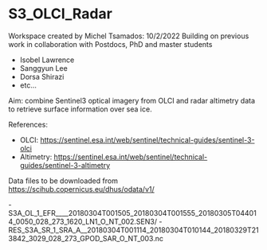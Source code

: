 # S3_OLCI_Radar

Workspace created by Michel Tsamados: 10/2/2022
Building on previous work in collaboration with Postdocs, PhD and master students 
- Isobel Lawrence
- Sanggyun Lee
- Dorsa Shirazi
- etc...

Aim: combine Sentinel3 optical imagery from OLCI and radar altimetry data to retrieve surface information over sea ice. 

References: 

- OLCI: https://sentinel.esa.int/web/sentinel/technical-guides/sentinel-3-olci
- Altimetry: https://sentinel.esa.int/web/sentinel/technical-guides/sentinel-3-altimetry

Data files to be downloaded from https://scihub.copernicus.eu/dhus/odata/v1/

-S3A_OL_1_EFR____20180304T001505_20180304T001555_20180305T044014_0050_028_273_1620_LN1_O_NT_002.SEN3/
-RES_S3A_SR_1_SRA_A__20180304T001114_20180304T010144_20180329T213842_3029_028_273_GPOD_SAR_O_NT_003.nc


